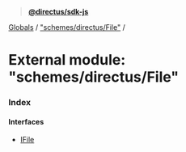 > **[@directus/sdk-js](../README.md)**

[Globals](../README.md) / ["schemes/directus/File"](_schemes_directus_file_.md) /

# External module: "schemes/directus/File"

### Index

#### Interfaces

* [IFile](../interfaces/_schemes_directus_file_.ifile.md)